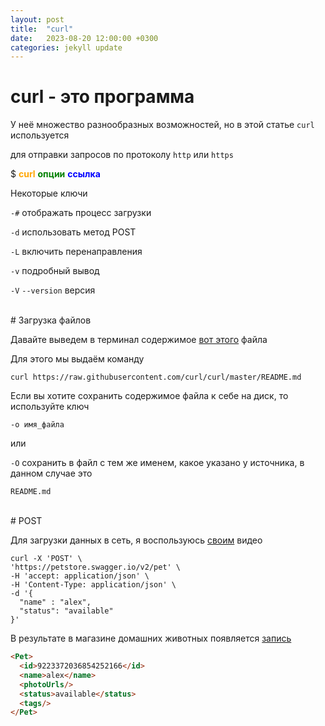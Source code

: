 ```yaml
---
layout: post
title:  "curl"
date:   2023-08-20 12:00:00 +0300
categories: jekyll update
---
```


# curl - это программа

У неё множество разнообразных возможностей, но в этой статье `curl` используется

для отправки запросов по протоколу `http` или `https`

$ <span style = "color: orange">**curl**</span>  <span style = "color: green">**опции**</span>  <span style = "color: blue">**ссылка**</span>

Некоторые ключи

`-#` отображать процесс загрузки

`-d` использовать метод POST

`-L` включить перенаправления

`-v` подробный вывод

`-V` `--version` версия 

<br>
# Загрузка файлов

Давайте выведем в терминал содержимое [вот этого](https://raw.githubusercontent.com/curl/curl/master/README.md) файла

Для этого мы выдаём команду

`curl https://raw.githubusercontent.com/curl/curl/master/README.md`

Если вы хотите сохранить содержимое файла к себе на диск, то используйте ключ

`-o имя_файла`

или

`-O` сохранить в файл с тем же именем, какое указано у источника, в данном случае это

`README.md`

<br>
# POST

Для загрузки данных в сеть, я воспользуюсь [своим](https://youtu.be/5-JRULBGG7k) видео

    curl -X 'POST' \
    'https://petstore.swagger.io/v2/pet' \
    -H 'accept: application/json' \
    -H 'Content-Type: application/json' \
    -d '{
      "name" : "alex",
      "status": "available"
    }'

В результате в магазине домашних животных появляется [запись](https://petstore.swagger.io/v2/pet/9223372036854252166)

```html
<Pet>
  <id>9223372036854252166</id>
  <name>alex</name>
  <photoUrls/>
  <status>available</status>
  <tags/>
</Pet>
```



